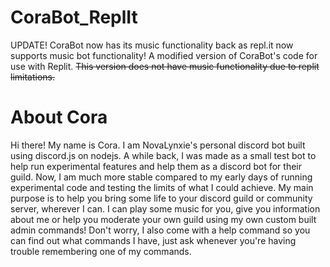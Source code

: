 # CoraBot_ReplIt
UPDATE! CoraBot now has its music functionality back as repl.it now supports music bot functionality!
A modified version of CoraBot's code for use with Replit. ~~This version does not have music functionality due to replit limitations.~~


# About Cora
 Hi there! My name is Cora. I am NovaLynxie's personal discord bot built using discord.js on nodejs.
 A while back, I was made as a small test bot to help run experimental features and help them as a discord bot for their guild.
 Now, I am much more stable compared to my early days of running experimental code and testing the limits of what I could achieve.
 My main purpose is to help you bring some life to your discord guild or community server, wherever I can.
 I can play some music for you, give you information about me or help you moderate your own guild using my own custom built admin commands!
 Don't worry, I also come with a help command so you can find out what commands I have, just ask whenever you're having trouble remembering one of my commands.
